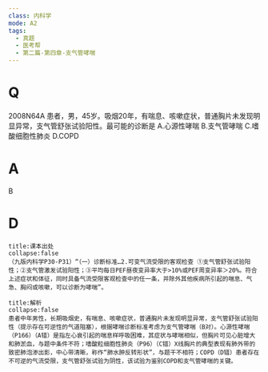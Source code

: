 ```yaml
---
class: 内科学
mode: A2
tags:
  - 真题
  - 医考帮
  - 第二篇-第四章-支气管哮喘
---
```


# Q
2008N64A 患者，男，45岁。吸烟20年，有喘息、咳嗽症状，普通胸片未发现明显异常，支气管舒张试验阳性。最可能的诊断是
A.心源性哮喘
B.支气管哮喘
C.嗜酸细胞性肺炎
D.COPD

# A
B
# D
```ad-note
title:课本出处
collapse:false
（九版内科学P30-P31）“（一）诊断标准…2.可变气流受限的客观检查 ①支气管舒张试验阳性；②支气管激发试验阳性；③平均每日PEF昼夜变异率大于>10%或PEF周变异率＞20%。符合上述症状和体征，同时具备气流受限客观检查中的任一条，并除外其他疾病所引起的喘息、气急、胸闷或咳嗽，可以诊断为哮喘”。
```

```ad-summary
title:解析
collapse:false
患者中年男性，长期吸烟史，有喘息、咳嗽症状，普通胸片未发现明显异常，支气管舒张试验阳性（提示存在可逆性的气道阻塞），根据哮喘诊断标准考虑为支气管哮喘（B对）。心源性哮喘（P166）（A错）是指左心衰引起的喘息样呼吸困难，其症状与哮喘相似，但胸片可见心脏增大和肺淤血，与题中条件不符；嗜酸粒细胞性肺炎（P96）（C错）X线胸片的典型表现有肺外带的致密肺泡渗出影，中心带清晰，称作“肺水肿反转形状”，与题干不相符；COPD（D错）患者存在不可逆的气流受限，支气管舒张试验为阴性，该试验为鉴别COPD和支气管哮喘的关键。
```

